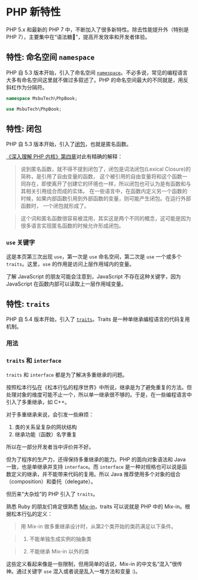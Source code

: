 # PHP 新特性

PHP 5.x 和最新的 PHP 7 中，不断加入了很多新特性。除去性能提升外（特别是 PHP 7），主要集中在“语法糖🍬”，提高开发效率和开发者体验。

## 特性: 命名空间 `namespace`

PHP 自 5.3 版本开始，引入了命名空间 [`namespace`](http://php.net/manual/en/language.namespaces.php)。不必多说，常见的编程语言大多有命名空间这里就不做过多叙述了。PHP 的命名空间最大的不同就是，用反斜杠作为分隔符。

```php
namespace MsbuTech\PhpBook;

use MsbuTech\PhpBook;
```

## 特性: 闭包

PHP 自 5.3 版本开始，引入了[闭包](http://php.net/manual/en/class.closure.php)，也就是匿名函数。

[《深入理解 PHP 内核》第四章](http://www.php-internals.com/book/?p=chapt04/04-04-anonymous-function)对此有精确的解释：

> 说到匿名函数，就不得不提到闭包了，闭包是词法闭包(Lexical Closure)的简称，是引用了自由变量的函数， 这个被引用的自由变量将和这个函数一同存在，即使离开了创建它的环境也一样，所以闭包也可认为是有函数和与其相关引用组合而成的实体。 在一些语言中，在函数内定义另一个函数的时候，如果内部函数引用到外部函数的变量，则可能产生闭包。在运行外部函数时， 一个闭包就形成了。

> 这个词和匿名函数很容易被混用，其实这是两个不同的概念，这可能是因为很多语言实现匿名函数的时候允许形成闭包。

### `use` 关键字

这是本页第三次出现 `use`，第一次是 `use` 命名空间，第二次是 `use` 一个或多个 `traits`。这里，`use` 的作用是访问上层作用域内的变量。

了解 JavaScript 的朋友可能会注意到，JavaScript 不存在这种关键字，因为 JavaScript 在函数内部可以读取上一层作用域变量。

## 特性: `traits`

PHP 自 5.4 版本开始，引入了 [`traits`](http://php.net/manual/en/language.oop5.traits.php)。Traits 是一种单继承编程语言的代码复用机制。

### 用法

### `traits` 和 `interface`

`traits` 和 `interface` 都是为了解决多重继承的问题。

按照松本行弘在《松本行弘的程序世界》中所说，继承是为了避免重复的方法。但处理对象的维度可能不止一个，所以单一继承很不够的。于是，在一些编程语言中引入了多重继承，如 C++。

对于多重继承来说，会引发一些麻烦：

1. 类的关系呈复杂的网状结构
2. 继承功能（函数）名字重复

所以在一部分开发者当中评价并不好。

但为了程序的生产力，还得保持多重继承的能力。PHP 的面向对象语法和 Java 一致，也是单继承并支持 `interface`。而 `interface` 是一种对规格也可以说是函数定义的继承，并不能带来代码的复用。所以 Java 推荐使用多个对象的组合（composition）和委托（delegate）。

但历来“大杂烩”的 PHP 引入了 `traits`。

熟悉 Ruby 的朋友们肯定很熟悉 [Mix-in](https://www.wikiwand.com/en/Mixin)，traits 可以说就是 PHP 中的 Mix-in。根据松本行弘的定义：

> 用 Mix-in 做多重继承设计时，从第2个类开始的类药满足以下条件。

> 1. 不能单独生成实例的抽象类

> 2. 不能继承 Mix-in 以外的类

这些定义看起来像是一些限制，但用简单的话说，Mix-in 的中文名“混入”很传神。通过关键字 `use` 混入或者说是乱入一堆方法和变量 :)。
